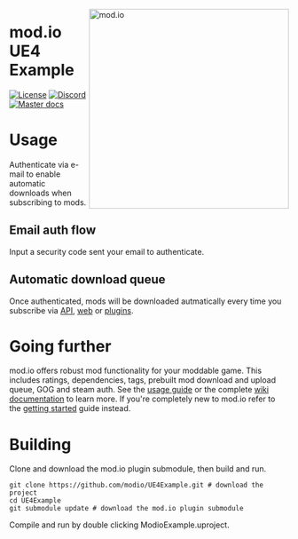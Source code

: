 <a href="https://mod.io"><img src="https://static.mod.io/v1/images/branding/modio-color-dark.svg" alt="mod.io" width="360" align="right"/></a>
# mod.io UE4 Example
[![License](https://img.shields.io/badge/license-MIT-brightgreen.svg)](https://github.com/modio/UE4Example/blob/master/LICENSE)
[![Discord](https://img.shields.io/discord/389039439487434752.svg?label=Discord&logo=discord&color=7289DA&labelColor=2C2F33)](https://discord.mod.io)
[![Master docs](https://img.shields.io/badge/docs-master-green.svg)](https://github.com/modio/UE4Plugin/wiki)

# Usage

Authenticate via e-mail to enable automatic downloads when subscribing to mods.

## Email auth flow

Input a security code sent your email to authenticate.

## Automatic download queue

Once authenticated, mods will be downloaded autmatically every time you subscribe via [API](https://docs.mod.io/), [web](https://mod.io/) or [plugins](https://github.com/modio/UE4Plugin).

# Going further

mod.io offers robust mod functionality for your moddable game. This includes ratings, dependencies, tags, prebuilt mod download and upload queue, GOG and steam auth. See the [usage guide](https://github.com/modio/UE4Plugin#usage) or the complete [wiki documentation](https://github.com/modio/UE4Plugin/wiki) to learn more. If you're completely new to mod.io refer to the [getting started](https://apps.mod.io/guides/getting-started) guide instead.

# Building

Clone and download the mod.io plugin submodule, then build and run.

```
git clone https://github.com/modio/UE4Example.git # download the project
cd UE4Example
git submodule update # download the mod.io plugin submodule
```

Compile and run by double clicking ModioExample.uproject.
